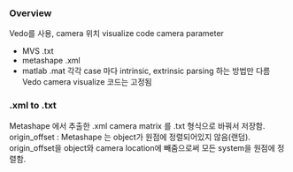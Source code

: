 ### Overview
Vedo를 사용, camera 위치 visualize code
camera parameter 
- MVS .txt
- metashape .xml
- matlab .mat
각각 case 마다 intrinsic, extrinsic parsing 하는 방법만 다름
Vedo camera visualize 코드는 고정됨

### .xml to .txt
Metashape 에서 추출한 .xml camera matrix 를 .txt 형식으로 바꿔서 저장함.
origin_offset : Metashape 는 object가 원점에 정렬되어있지 않음(랜덤). origin_offset을 object와 camera location에 빼줌으로써 모든 system을 원점에 정렬함.

